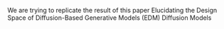 We are trying to replicate the result of this paper Elucidating the Design Space of Diffusion-Based Generative Models (EDM)
Diffusion Models
